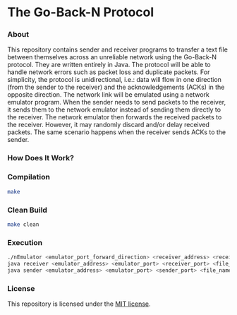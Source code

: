 # The Go-Back-N Protocol
### About
This repository contains sender and receiver programs to transfer a text file between themselves across an unreliable network using the Go-Back-N protocol. They are written entirely in Java. The protocol will be able to handle network errors such as packet loss and duplicate packets. For simplicity, the protocol is unidirectional, i.e.: data will flow in one direction (from the sender to the receiver) and the acknowledgements (ACKs) in the opposite direction. The network link will be emulated using a network emulator program. When the sender needs to send packets to the receiver, it sends them to the network emulator instead of sending them directly to the receiver. The network emulator then forwards the received packets to the receiver. However, it may randomly discard and/or delay received packets. The same scenario happens when the receiver sends ACKs to the sender.

### How Does It Work?


### Compilation
```Bash
make
```

### Clean Build
```Bash
make clean
```

### Execution
```Bash
./nEmulator <emulator_port_forward_direction> <receiver_address> <receiver_port> <emulator_port_backward_direction> <sender_address> <sender_port> <maximum_delay> <discard_probability> <verbose_mode>
java receiver <emulator_address> <emulator_port> <receiver_port> <file_name>
java sender <emulator_address> <emulator_port> <sender_port> <file_name>
```

### License
This repository is licensed under the [MIT license](https://github.com/elailai94/The-Go-Back-N-Protocol/blob/master/LICENSE.md).

